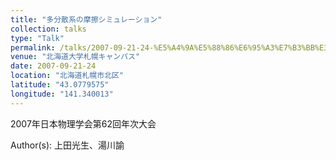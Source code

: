 ```yaml
---
title: "多分散系の摩擦シミュレーション"
collection: talks
type: "Talk"
permalink: /talks/2007-09-21-24-%E5%A4%9A%E5%88%86%E6%95%A3%E7%B3%BB%E3%81%AE%E6%91%A9%E6%93%A6%E3%82%B7%E3%83%9F%E3%83%A5%E3%83%AC%E3%83%BC%E3%82%B7%E3%83%A7%E3%83%B3
venue: "北海道大学札幌キャンパス"
date: 2007-09-21-24
location: "北海道札幌市北区"
latitude: "43.0779575"
longitude: "141.340013"
---
```


2007年日本物理学会第62回年次大会

Author(s): 上田光生、湯川諭
